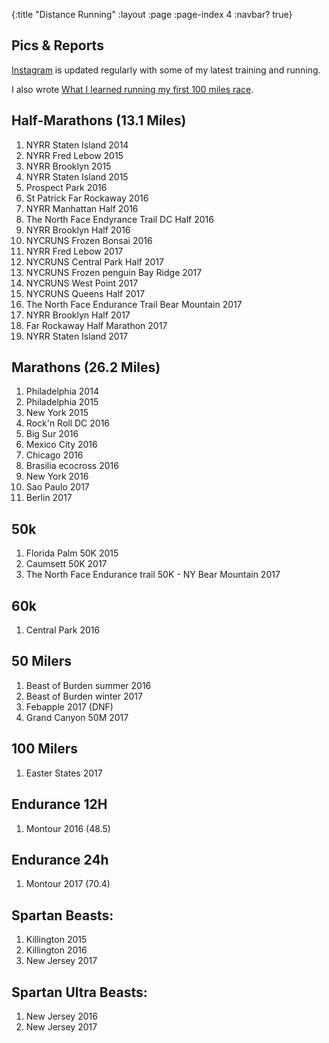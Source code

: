 {:title "Distance Running"
 :layout :page
 :page-index 4
 :navbar? true}

## Pics & Reports

[Instagram](https://instagram.com/tiagoruns) is updated regularly with some of my latest training and running.

I also wrote [What I learned running my first 100 miles race](https://medium.com/@luchini/what-i-learned-running-my-first-100-miles-race-3a27dcb6c1ae).

## Half-Marathons (13.1 Miles)

1. NYRR Staten Island 2014
2. NYRR Fred Lebow 2015
3. NYRR Brooklyn 2015
4. NYRR Staten Island 2015
5. Prospect Park 2016
6. St Patrick Far Rockaway 2016
7. NYRR Manhattan Half 2016
8. The North Face Endyrance Trail DC Half 2016
9. NYRR Brooklyn Half 2016
10. NYCRUNS Frozen Bonsai 2016
11. NYRR Fred Lebow 2017
12. NYCRUNS Central Park Half 2017
13. NYCRUNS Frozen penguin Bay Ridge 2017
14. NYCRUNS West Point 2017
15. NYCRUNS Queens Half 2017
16. The North Face Endurance Trail Bear Mountain 2017
17. NYRR Brooklyn Half 2017
18. Far Rockaway Half Marathon 2017
19. NYRR Staten Island 2017

## Marathons (26.2 Miles)

1. Philadelphia 2014
2. Philadelphia 2015
3. New York 2015
4. Rock'n Roll DC 2016
5. Big Sur 2016
6. Mexico City 2016
7. Chicago 2016
8. Brasilia ecocross 2016
9. New York 2016
10. Sao Paulo 2017
11. Berlin 2017

## 50k

1. Florida Palm 50K 2015
2. Caumsett 50K 2017
3. The North Face Endurance trail 50K - NY Bear Mountain 2017

## 60k

1. Central Park 2016

## 50 Milers

1. Beast of Burden summer 2016
2. Beast of Burden winter 2017
3. Febapple 2017 (DNF)
4. Grand Canyon 50M 2017

## 100 Milers

1. Easter States 2017

## Endurance 12H

1. Montour 2016 (48.5)

## Endurance 24h

1. Montour 2017 (70.4)

## Spartan Beasts:

1. Killington 2015
2. Killington 2016
3. New Jersey 2017

## Spartan Ultra Beasts:

1. New Jersey 2016
2. New Jersey 2017
